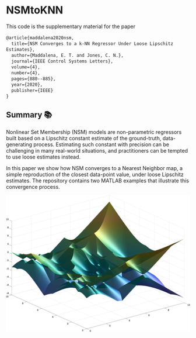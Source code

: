 # NSMtoKNN

This code is the supplementary material for the paper

```
@article{maddalena2020nsm,
  title={NSM Converges to a k-NN Regressor Under Loose Lipschitz Estimates},
  author={Maddalena, E. T. and Jones, C. N.},
  journal={IEEE Control Systems Letters},
  volume={4},
  number={4},
  pages={880--885},
  year={2020},
  publisher={IEEE}
}
```

## Summary :books:

Nonlinear Set Membership (NSM) models are non-parametric regressors built based on a Lipschitz constant estimate of the ground-truth, data-generating process. Estimating such constant with precision can be challenging in many real-world situations, and practitioners can be tempted to use loose estimates instead. 

In this paper we show how NSM converges to a Nearest Neighbor map, a simple reproduction of the closest data-point value, under loose Lipschitz estimates. The repository contains two MATLAB examples that illustrate this convergence process.

![alt text](https://github.com/emilioMaddalena/NSMtoKNN/blob/master/coolSurface.png)
